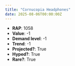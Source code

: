 ```yaml
---
title: "Cornucopia Headphones"
date: 2025-08-06T00:00:00Z
---
```

- **RAP**: 1058
- **Value**: -1
- **Demand level**: -1
- **Trend**: -1
- **Projected?**: True
- **Hyped?**: True
- **Rare?**: True
